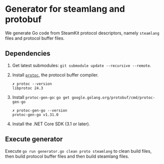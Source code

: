 # Generator for steamlang and protobuf

We generate Go code from SteamKit protocol descriptors, namely `steamlang` files and protocol buffer files.

## Dependencies

1. Get latest submodules: `git submodule update --recursive --remote`.

2. Install [`protoc`](https://developers.google.com/protocol-buffers/docs/downloads), the protocol buffer compiler.

   ```
   ✗ protoc --version
   libprotoc 24.3
   ```

3. Install `protoc-gen-go`: `go get google.golang.org/protobuf/cmd/protoc-gen-go`

   ```
   ✗ protoc-gen-go --version
   protoc-gen-go v1.31.0
   ```

4. Install the .NET Core SDK (3.1 or later).

## Execute generator

Execute `go run generator.go clean proto steamlang` to clean build files, then build protocol buffer files and then build steamlang files.
